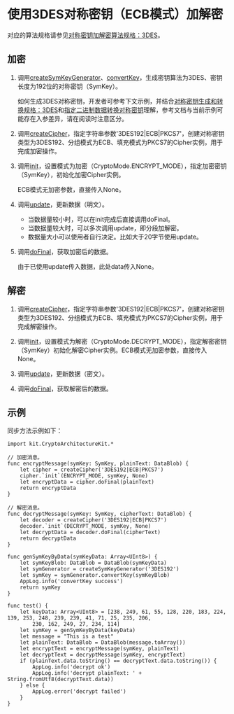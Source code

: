 # 使用3DES对称密钥（ECB模式）加解密

对应的算法规格请参见[对称密钥加解密算法规格：3DES](./cj-crypto-sym-encrypt-decrypt-spec.md#3des)。

## 加密

1. 调用[createSymKeyGenerator](../../../../API_Reference/source_zh_cn/apis/CryptoArchitectureKit/cj-apis-crypto.md#func-createsymkeygeneratorstring)、[convertKey](../../../../API_Reference/source_zh_cn/apis/CryptoArchitectureKit/cj-apis-crypto.md#func-convertkeydatablob)，生成密钥算法为3DES、密钥长度为192位的对称密钥（SymKey）。

   如何生成3DES对称密钥，开发者可参考下文示例，并结合[对称密钥生成和转换规格：3DES](./cj-crypto-sym-key-generation-conversion-spec.md#3des)和[指定二进制数据转换对称密钥](./cj-crypto-convert-binary-data-to-sym-key.md)理解，参考文档与当前示例可能存在入参差异，请在阅读时注意区分。

2. 调用[createCipher](../../../../API_Reference/source_zh_cn/apis/CryptoArchitectureKit/cj-apis-crypto.md#func-createcipherstring)，指定字符串参数'3DES192|ECB|PKCS7'，创建对称密钥类型为3DES192、分组模式为ECB、填充模式为PKCS7的Cipher实例，用于完成加密操作。

3. 调用[init](../../../../API_Reference/source_zh_cn/apis/CryptoArchitectureKit/cj-apis-crypto.md#func-initcryptomode-key-paramsspec)，设置模式为加密（CryptoMode.ENCRYPT_MODE），指定加密密钥（SymKey），初始化加密Cipher实例。

   ECB模式无加密参数，直接传入None。

4. 调用[update](../../../../API_Reference/source_zh_cn/apis/CryptoArchitectureKit/cj-apis-crypto.md#func-updatedatablob)，更新数据（明文）。

   - 当数据量较小时，可以在init完成后直接调用doFinal。
   - 当数据量较大时，可以多次调用update，即分段加解密。
   - 数据量大小可以使用者自行决定。比如大于20字节使用update。

5. 调用[doFinal](../../../../API_Reference/source_zh_cn/apis/CryptoArchitectureKit/cj-apis-crypto.md#func-dofinaldatablob)，获取加密后的数据。

   由于已使用update传入数据，此处data传入None。

## 解密

1. 调用[createCipher](../../../../API_Reference/source_zh_cn/apis/CryptoArchitectureKit/cj-apis-crypto.md#func-createcipherstring)，指定字符串参数'3DES192|ECB|PKCS7'，创建对称密钥类型为3DES192、分组模式为ECB、填充模式为PKCS7的Cipher实例，用于完成解密操作。

2. 调用[init](../../../../API_Reference/source_zh_cn/apis/CryptoArchitectureKit/cj-apis-crypto.md#func-initcryptomode-key-paramsspec)，设置模式为解密（CryptoMode.DECRYPT_MODE），指定解密密钥（SymKey）初始化解密Cipher实例。ECB模式无加密参数，直接传入None。

3. 调用[update](../../../../API_Reference/source_zh_cn/apis/CryptoArchitectureKit/cj-apis-crypto.md#func-updatedatablob)，更新数据（密文）。

4. 调用[doFinal](../../../../API_Reference/source_zh_cn/apis/CryptoArchitectureKit/cj-apis-crypto.md#func-dofinaldatablob)，获取解密后的数据。

## 示例

同步方法示例如下：

<!-- compile -->

```cangjie
import kit.CryptoArchitectureKit.*

// 加密消息。
func encryptMessage(symKey: SymKey, plainText: DataBlob) {
    let cipher = createCipher('3DES192|ECB|PKCS7')
    cipher.`init`(ENCRYPT_MODE, symKey, None)
    let encryptData = cipher.doFinal(plainText)
    return encryptData
}

// 解密消息。
func decryptMessage(symKey: SymKey, cipherText: DataBlob) {
    let decoder = createCipher('3DES192|ECB|PKCS7')
    decoder.`init`(DECRYPT_MODE, symKey, None)
    let decryptData = decoder.doFinal(cipherText)
    return decryptData
}

func genSymKeyByData(symKeyData: Array<UInt8>) {
    let symKeyBlob: DataBlob = DataBlob(symKeyData)
    let symGenerator = createSymKeyGenerator('3DES192')
    let symKey = symGenerator.convertKey(symKeyBlob)
    AppLog.info('convertKey success')
    return symKey
}

func test() {
    let keyData: Array<UInt8> = [238, 249, 61, 55, 128, 220, 183, 224, 139, 253, 248, 239, 239, 41, 71, 25, 235, 206,
        230, 162, 249, 27, 234, 114]
    let symKey = genSymKeyByData(keyData)
    let message = "This is a test"
    let plainText: DataBlob = DataBlob(message.toArray())
    let encryptText = encryptMessage(symKey, plainText)
    let decryptText = decryptMessage(symKey, encryptText)
    if (plainText.data.toString() == decryptText.data.toString()) {
        AppLog.info('decrypt ok')
        AppLog.info('decrypt plainText: ' + String.fromUtf8(decryptText.data))
    } else {
        AppLog.error('decrypt failed')
    }
}
```
